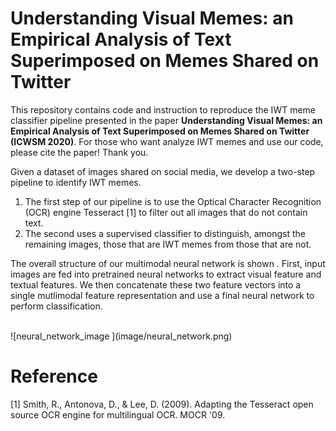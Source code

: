 # Understanding Visual Memes: an Empirical Analysis of Text Superimposed on Memes Shared on Twitter

This repository contains code and instruction to reproduce the IWT meme classifier pipeline presented in the paper **Understanding Visual Memes: an Empirical Analysis of Text Superimposed on Memes Shared on Twitter (ICWSM 2020)**. For those who want analyze IWT memes and use our code, please cite the paper! Thank you.  

Given a dataset of images shared on social media, we develop a two-step pipeline to identify IWT memes. 


<ol>
<li>The first step  of  our  pipeline  is  to use  the  Optical Character Recognition (OCR) engine Tesseract [1] to filter out all images that do not contain text.</li>
<li>The second uses a supervised classifier to distinguish, amongst the remaining images, those that are IWT memes from those that are not.</li>
</ol>
 

The  overall  structure  of  our  multimodal  neural network is shown . First, input images are fed into pretrained neural networks to extract visual feature and textual features. We then concatenate these two feature vectors into a single mutlimodal feature representation and use a final neural network to perform classification.

<br />
![neural_network_image ](image/neural_network.png)
<br />





# Reference
[1] Smith, R., Antonova, D., & Lee, D. (2009). Adapting the Tesseract open source OCR engine for multilingual OCR. MOCR '09.

